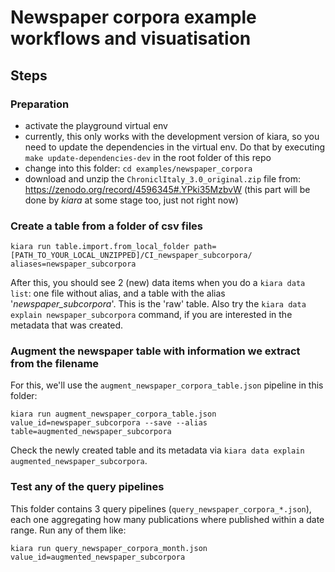 # Newspaper corpora example workflows and visuatisation

## Steps

### Preparation
- activate the playground virtual env
- currently, this only works with the development version of kiara, so you need to update the dependencies in the virtual env. Do that by executing ``make update-dependencies-dev`` in the root folder of this repo
- change into this folder: ``cd examples/newspaper_corpora``
- download and unzip the ``ChroniclItaly_3.0_original.zip`` file from: https://zenodo.org/record/4596345#.YPki35MzbvW (this part will be done by *kiara* at some stage too, just not right now)

### Create a table from a folder of csv files

```
kiara run table.import.from_local_folder path=[PATH_TO_YOUR_LOCAL_UNZIPPED]/CI_newspaper_subcorpora/ aliases=newspaper_subcorpora
```

After this, you should see 2 (new) data items when you do a ``kiara data list``: one file without alias, and a table with the alias '*newspaper_subcorpora*'. This is the 'raw' table. Also try the ``kiara data explain newspaper_subcorpora`` command, if you are interested in the metadata that was created.

### Augment the newspaper table with information we extract from the filename

For this, we'll use the ``augment_newspaper_corpora_table.json`` pipeline in this folder:

```
kiara run augment_newspaper_corpora_table.json value_id=newspaper_subcorpora --save --alias table=augmented_newspaper_subcorpora
```

Check the newly created table and its metadata via ``kiara data explain augmented_newspaper_subcorpora``.

### Test any of the query pipelines

This folder contains 3 query pipelines (``query_newspaper_corpora_*.json``), each one aggregating how many publications where published within a date range. Run any of them like:

```
kiara run query_newspaper_corpora_month.json value_id=augmented_newspaper_subcorpora
```
